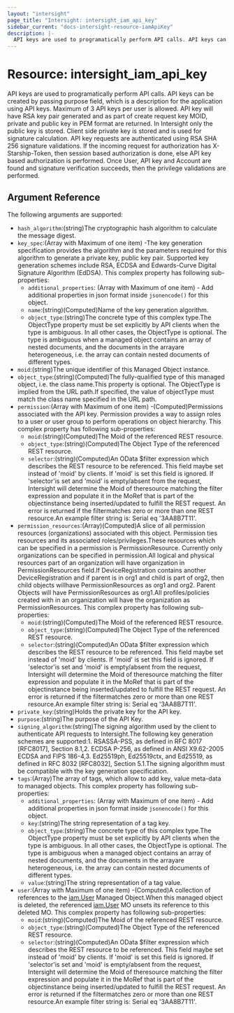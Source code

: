 ```yaml
---
layout: "intersight"
page_title: "Intersight: intersight_iam_api_key"
sidebar_current: "docs-intersight-resource-iamApiKey"
description: |-
  API keys are used to programatically perform API calls. API keys can be created by passing purpose field, which is a description for the application using API keys. Maximum of 3 API keys per user is allowed. API key will have RSA key pair generated and as part of create request key MOID, private and public key in PEM format are returned. In Intersight only the public key is stored. Client side private key is stored and is used for signature calculation. API key requests are authenticated using RSA SHA 256 signature validations. If the incoming request for authorization has X-Starship-Token, then session based authorization is done, else API key based authorization is performed. Once User, API key and Account are found and signature verification succeeds, then the privilege validations are performed.
---
```


# Resource: intersight_iam_api_key
API keys are used to programatically perform API calls. API keys can be created by passing purpose field, which is a description for the application using API keys. Maximum of 3 API keys per user is allowed. API key will have RSA key pair generated and as part of create request key MOID, private and public key in PEM format are returned. In Intersight only the public key is stored. Client side private key is stored and is used for signature calculation. API key requests are authenticated using RSA SHA 256 signature validations. If the incoming request for authorization has X-Starship-Token, then session based authorization is done, else API key based authorization is performed. Once User, API key and Account are found and signature verification succeeds, then the privilege validations are performed.
## Argument Reference
The following arguments are supported:
* `hash_algorithm`:(string)The cryptographic hash algorithm to calculate the message digest.
* `key_spec`:(Array with Maximum of one item) -The key generation specification provides the algorithm and the parameters required for this algorithm to generate a private key, public key pair. Supported key generation schemes include RSA, ECDSA and Edwards-Curve Digital Signature Algorithm (EdDSA).
This complex property has following sub-properties:
  + `additional_properties`:
(Array with Maximum of one item) - Add additional properties in json format inside `jsonencode()` for this object.
  + `name`:(string)(Computed)Name of the key generation algorithm.
  + `object_type`:(string)The concrete type of this complex type.The ObjectType property must be set explicitly by API clients when the type is ambiguous. In all other cases, the ObjectType is optional. The type is ambiguous when a managed object contains an array of nested documents, and the documents in the arrayare heterogeneous, i.e. the array can contain nested documents of different types.
* `moid`:(string)The unique identifier of this Managed Object instance.
* `object_type`:(string)(Computed)The fully-qualified type of this managed object, i.e. the class name.This property is optional. The ObjectType is implied from the URL path.If specified, the value of objectType must match the class name specified in the URL path.
* `permission`:(Array with Maximum of one item) -(Computed)Permissions associated with the API key. Permission provides a way to assign roles to a user or user group to perform operations on object hierarchy.
This complex property has following sub-properties:
  + `moid`:(string)(Computed)The Moid of the referenced REST resource.
  + `object_type`:(string)(Computed)The Object Type of the referenced REST resource.
  + `selector`:(string)(Computed)An OData $filter expression which describes the REST resource to be referenced. This field maybe set instead of 'moid' by clients. If 'moid' is set this field is ignored. If 'selector'is set and 'moid' is empty/absent from the request, Intersight will determine the Moid of theresource matching the filter expression and populate it in the MoRef that is part of the objectinstance being inserted/updated to fulfill the REST request. An error is returned if the filtermatches zero or more than one REST resource.An example filter string is: Serial eq '3AA8B7T11'.
* `permission_resources`:(Array)(Computed)A slice of all permission resources (organizations) associated with this object. Permission ties resources and its associated roles/privileges.These resources which can be specified in a permission is PermissionResource. Currently only organizations can be specified in permission.All logical and physical resources part of an organization will have organization in PermissionResources field.If DeviceRegistration contains another DeviceRegistration and if parent is in org1 and child is part of org2, then child objects willhave PermissionResources as org1 and org2. Parent Objects will have PermissionResources as org1.All profiles/policies created with in an organization will have the organization as PermissionResources.
This complex property has following sub-properties:
  + `moid`:(string)(Computed)The Moid of the referenced REST resource.
  + `object_type`:(string)(Computed)The Object Type of the referenced REST resource.
  + `selector`:(string)(Computed)An OData $filter expression which describes the REST resource to be referenced. This field maybe set instead of 'moid' by clients. If 'moid' is set this field is ignored. If 'selector'is set and 'moid' is empty/absent from the request, Intersight will determine the Moid of theresource matching the filter expression and populate it in the MoRef that is part of the objectinstance being inserted/updated to fulfill the REST request. An error is returned if the filtermatches zero or more than one REST resource.An example filter string is: Serial eq '3AA8B7T11'.
* `private_key`:(string)Holds the private key for the API key.
* `purpose`:(string)The purpose of the API Key.
* `signing_algorithm`:(string)The signing algorithm used by the client to authenticate API requests to Intersight.The following key generation schemes are supported:1. RSASSA-PSS, as defined in RFC 8017 [RFC8017], Section 8.1,2. ECDSA P-256, as defined in ANSI X9.62-2005 ECDSA and FIPS 186-4,3. Ed25519ph, Ed25519ctx, and Ed25519, as defined in RFC 8032 [RFC8032], Section 5.1.The signing algorithm must be compatible with the key generation specification.
* `tags`:(Array)The array of tags, which allow to add key, value meta-data to managed objects.
This complex property has following sub-properties:
  + `additional_properties`:
(Array with Maximum of one item) - Add additional properties in json format inside `jsonencode()` for this object.
  + `key`:(string)The string representation of a tag key.
  + `object_type`:(string)The concrete type of this complex type.The ObjectType property must be set explicitly by API clients when the type is ambiguous. In all other cases, the ObjectType is optional. The type is ambiguous when a managed object contains an array of nested documents, and the documents in the arrayare heterogeneous, i.e. the array can contain nested documents of different types.
  + `value`:(string)The string representation of a tag value.
* `user`:(Array with Maximum of one item) -(Computed)A collection of references to the [iam.User](mo://iam.User) Managed Object.When this managed object is deleted, the referenced [iam.User](mo://iam.User) MO unsets its reference to this deleted MO.
This complex property has following sub-properties:
  + `moid`:(string)(Computed)The Moid of the referenced REST resource.
  + `object_type`:(string)(Computed)The Object Type of the referenced REST resource.
  + `selector`:(string)(Computed)An OData $filter expression which describes the REST resource to be referenced. This field maybe set instead of 'moid' by clients. If 'moid' is set this field is ignored. If 'selector'is set and 'moid' is empty/absent from the request, Intersight will determine the Moid of theresource matching the filter expression and populate it in the MoRef that is part of the objectinstance being inserted/updated to fulfill the REST request. An error is returned if the filtermatches zero or more than one REST resource.An example filter string is: Serial eq '3AA8B7T11'.
